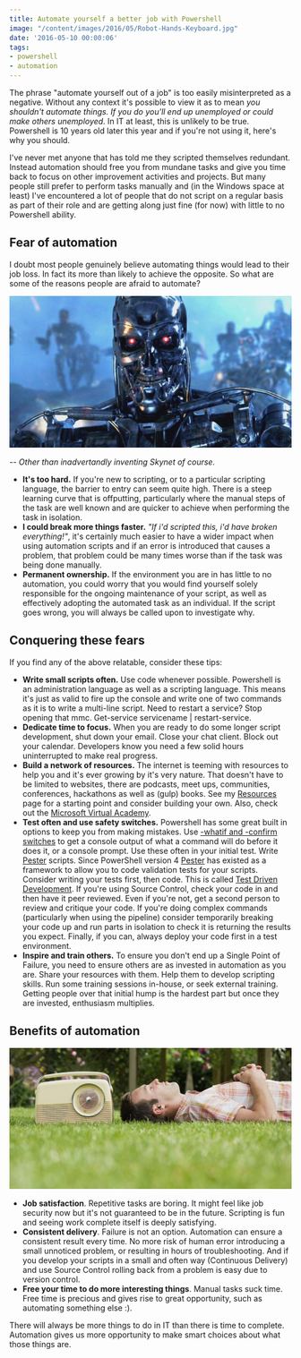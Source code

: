 ```yaml
---
title: Automate yourself a better job with Powershell
image: "/content/images/2016/05/Robot-Hands-Keyboard.jpg"
date: '2016-05-10 00:00:06'
tags:
- powershell
- automation
---
```

The phrase "automate yourself out of a job" is too easily misinterpreted as a negative. Without any context it's possible to view it as to mean *you shouldn't automate things. If you do you'll end up unemployed or could make others unemployed.* In IT at least, this is unlikely to be true. Powershell is 10 years old later this year and if you're not using it, here's why you should.

I've never met anyone that has told me they scripted themselves redundant. Instead automation should free you from mundane tasks and give you time back to focus on other improvement activities and projects. But many people still prefer to perform tasks manually and (in the Windows space at least) I've encountered a lot of people that do not script on a regular basis as part of their role and are getting along just fine (for now) with little to no Powershell ability.

## Fear of automation

I doubt most people genuinely believe automating things would lead to their job loss. In fact its more than likely to achieve the opposite. So what are some of the reasons people are afraid to automate?

![Skynet](/content/images/2016/05/terminator.jpg)

*-- Other than inadvertandly inventing Skynet of course.*

- **It's too hard.** If you're new to scripting, or to a particular scripting language, the barrier to entry can seem quite high. There is a steep learning curve that is offputting, particularly where the manual steps of the task are well known and are quicker to achieve when performing the task in isolation. 
- **I could break more things faster.** *"If i'd scripted this, i'd have broken everything!"*, it's certainly much easier to have a wider impact when using automation scripts and if an error is introduced that causes a problem, that problem could be many times worse than if the task was being done manually. 
- **Permanent ownership.** If the environment you are in has little to no automation, you could worry that you would find yourself solely responsible for the ongoing maintenance of your script, as well as effectively adopting the automated task as an individual. If the script goes wrong, you will always be called upon to investigate why.

## Conquering these fears

If you find any of the above relatable, consider these tips:

- **Write small scripts often.** Use code whenever possible. Powershell is an administration language as well as a scripting language. This means it's just as valid to fire up the console and write one of two commands as it is to write a multi-line script. Need to restart a service? Stop opening that mmc. Get-service servicename | restart-service.
- **Dedicate time to focus.** When you are ready to do some longer script development, shut down your email. Close your chat client. Block out your calendar. Developers know you need a few solid hours uninterrupted to make real progress.
- **Build a network of resources.** The internet is teeming with resources to help you and it's ever growing by it's very nature. That doesn't have to be limited to websites, there are podcasts, meet ups, communities, conferences, hackathons as well as (gulp) books. See my [Resources](http://wragg.io/Resources/) page for a starting point and consider building your own. Also, check out the [Microsoft Virtual Academy](https://mva.microsoft.com/en-us/training-courses/getting-started-with-powershell-30-jump-start-8276).
- **Test often and use safety switches.** Powershell has some great built in options to keep you from making mistakes. Use [-whatif and -confirm switches](http://www.computerperformance.co.uk/powershell/powershell_whatif_confirm.htm) to get a console output of what a command will do before it does it, or a console prompt. Use these often in your initial test. Write [Pester](http://www.powershellmagazine.com/2014/03/12/get-started-with-pester-powershell-unit-testing-framework/) scripts. Since PowerShell version 4 [Pester](http://www.powershellmagazine.com/2014/03/12/get-started-with-pester-powershell-unit-testing-framework/) has existed as a framework to allow you to code validation tests for your scripts. Consider writing your tests first, then code. This is called [Test Driven Development](http://www.hurryupandwait.io/blog/why-tdd-for-powershell-or-why-pester-or-why-unit-test-scripting-language). If you're using Source Control, check your code in and then have it peer reviewed. Even if you're not, get a second person to review and critique your code. If you're doing complex commands (particularly when using the pipeline) consider temporarily breaking your code up and run parts in isolation to check it is returning the results you expect. Finally, if you can, always deploy your code first in a test environment.
- **Inspire and train others.** To ensure you don't end up a Single Point of Failure, you need to ensure others are as invested in automation as you are. Share your resources with them. Help them to develop scripting skills. Run some training sessions in-house, or seek external training. Getting people over that initial hump is the hardest part but once they are invested, enthusiasm multiplies.

## Benefits of automation

![](/content/images/2016/05/grass-1.jpg)

- **Job satisfaction**. Repetitive tasks are boring. It might feel like job security now but it's not guaranteed to be in the future. Scripting is fun and seeing work complete itself is deeply satisfying.
- **Consistent delivery**. Failure is not an option. Automation can ensure a consistent result every time. No more risk of human error introducing a small unnoticed problem, or resulting in hours of troubleshooting. And if you develop your scripts in a small and often way (Continuous Delivery) and use Source Control rolling back from a problem is easy due to version control.
- **Free your time to do more interesting things**. Manual tasks suck time. Free time is precious and gives rise to great opportunity, such as automating something else :).

There will always be more things to do in IT than there is time to complete. Automation gives us more opportunity to make smart choices about what those things are.